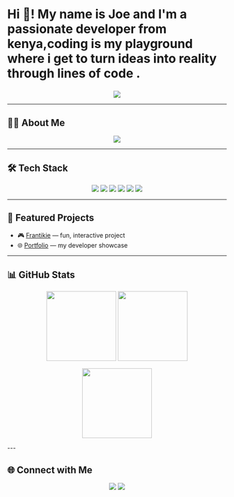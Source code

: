 <h1 align="left">Hi 👋! My name is Joe and I'm a passionate developer from kenya,coding is my playground where i get to turn ideas into reality through lines of code .</h1>

###

<!-- Typing SVG Header -->
<p align="center">
  <img src="https://readme-typing-svg.herokuapp.com?font=Fira+Code&size=22&duration=3000&pause=1000&color=00F700&center=true&vCenter=true&width=600&lines=Hey%2C+I'm+Joe+👋;Full-Stack+Developer+in+progress+🚀;Passionate+about+building+cool+projects;Turning+ideas+into+code+⚡">
</p>

---

## 👨‍💻 About Me
<p align="center">
  <img src="https://readme-typing-svg.herokuapp.com?font=Fira+Code&size=18&duration=3000&pause=1000&color=36BCF7&center=true&vCenter=true&width=600&lines=🌍+From+Kenya%2C+18+y%2Fo;💻+Aspiring+Full-Stack+Engineer;⚡+Love+creating+apps+%26+solving+problems;🚀+Currently+working+on+Frantikie+%26+portfolio+projects" />
</p>

---

## 🛠️ Tech Stack
<p align="center">
  <img src="https://img.shields.io/badge/JavaScript-FFD43B?style=for-the-badge&logo=javascript&logoColor=black" />
  <img src="https://img.shields.io/badge/React-61DBFB?style=for-the-badge&logo=react&logoColor=black" />
  <img src="https://img.shields.io/badge/Node.js-3C873A?style=for-the-badge&logo=node.js&logoColor=white" />
  <img src="https://img.shields.io/badge/HTML5-E34F26?style=for-the-badge&logo=html5&logoColor=white" />
  <img src="https://img.shields.io/badge/CSS3-264de4?style=for-the-badge&logo=css3&logoColor=white" />
  <img src="https://img.shields.io/badge/Git-F1502F?style=for-the-badge&logo=git&logoColor=white" />
</p>

---

## 🚀 Featured Projects
- 🎮 [Frantikie](https://joelkkimani.github.io/Frantikie) — fun, interactive project  
- 🌐 [Portfolio](https://joelkkimani.github.io/joeportfolio/) — my developer showcase  

---

## 📊 GitHub Stats
<p align="center">
  <img src="https://github-readme-stats.vercel.app/api?username=joelkkimani&show_icons=true&theme=tokyonight" height="160" />
  <img src="https://github-readme-streak-stats.herokuapp.com/?user=joelkkimani&theme=tokyonight" height="160" />
</p>

<p align="center">
  <img src="https://github-readme-stats.vercel.app/api/top-langs/?username=joelkkimani&layout=compact&theme=tokyonight" height="160" />
</p>
---

## 🌐 Connect with Me
<p align="center">
  <a href="mailto:joelkimani295@gmail.com"><img src="https://img.shields.io/badge/Email-D14836?style=for-the-badge&logo=gmail&logoColor=white" /></a>
  <a href="https://joelkkimani.github.io/joeportfolio/"><img src="https://img.shields.io/badge/Portfolio-000000?style=for-the-badge&logo=vercel&logoColor=white" /></a>

